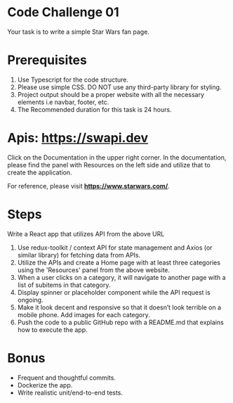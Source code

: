 # Code Challenge 01

Your task is to write a simple Star Wars fan page.

# Prerequisites
<ol>
    <li>Use Typescript for the code structure.</li>
    <li>Please use simple CSS. DO NOT use any third-party library for styling.</li>
    <li>Project output should be a proper website with all the necessary elements i.e navbar, footer, etc.</li>
    <li>The Recommended duration for this task is 24 hours.</li>
</ol>

# Apis: https://swapi.dev
Click on the Documentation in the upper right corner. In the documentation, please find the panel with Resources on the left side and utilize that to create the application.

For reference, please visit <b>https://www.starwars.com/</b>.

# Steps
Write a React app that utilizes API from the above URL
<ol>
    <li>Use redux-toolkit / context API for state management and Axios (or similar library) for fetching data from APIs.</li>
    <li>Utilize the APIs and create a Home page with at least three categories using the 'Resources' panel from the above website. </li>
    <li>When a user clicks on a category, it will navigate to another page with a list of subitems in that category.</li>
    <li>Display spinner or placeholder component while the API request is ongoing.</li>
    <li>Make it look decent and responsive so that it doesn’t look terrible on a mobile phone. Add images for each category.</li>
    <li>Push the code to a public GitHub repo with a README.md that explains how to execute the app.</li>
</ol>

# Bonus
* Frequent and thoughtful commits.
* Dockerize the app.
* Write realistic unit/end-to-end tests.
